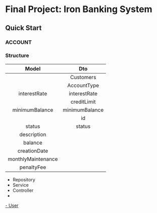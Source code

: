 # Final Project: Iron Banking System

## Quick Start
### ACCOUNT

### Structure
|       Model        |       Dto        |
|:------------------:|:----------------:|
|                    |    Customers     |
|                    |   AccountType    |
|    interestRate    |   interestRate   |
|                    |   creditLimit    |
|   minimumBalance   |  minimumBalance  |
|                    |        id        |
|       status       |      status      |
|    description     |                  |
|      balance       |                  |
|    creationDate    |                  |
| monthlyMaintenance |                  |
|     penaltyFee     |                  |


- Repository
- Service
- Controller
- 
[- User](User.md)

